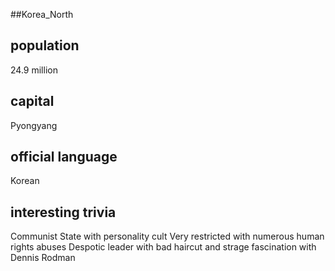 ##Korea_North
## population
24.9 million

## capital
Pyongyang
 
## official language
Korean

## interesting trivia
Communist State with personality cult
Very restricted with numerous human rights abuses
Despotic leader with bad haircut and strage fascination with Dennis Rodman


